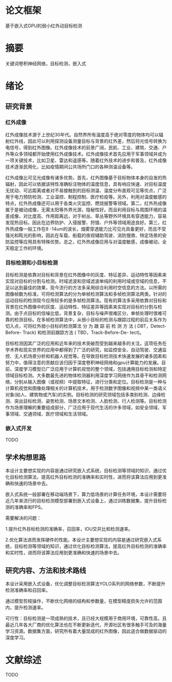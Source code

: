# 论文框架
基于嵌入式GPU的弱小红外动目标检测
# 摘要

关键词卷积神经网络，目标检测，嵌入式
# 绪论

## 研究背景

### 红外成像


红外成像技术源于上世纪30年代。自然界所有温度高于绝对零度的物体均可以辐射红外线，因此可以利用探测设备测量目标与背景的红外差，然后将光信号转换为电信号，得到红外图像。红外成像技术的前景广阔，民航、工业、建筑、交通、户外等众多领域都开始使用红外成像技术。红外成像技术首先应用于军事领域并成为一项关键技术，比如卫星、雷达和遥感等。随着红外技术的进步和普及，红外成像技术逐渐民用化，比如疫情期间公共场所门口的各种测温设备等。

红外成像比可见光成像有诸多优势。首先，红外图像基于目标物体本身的自发的热辐射，因此可以依据该特性准确标注物体的温度信息，具有响应快速、对目标温度无扰动、可远距离或者对不易接触到的目标测温、温度分布直观可见等优点，广泛用于电力预防检测、工业温控、制程控制、医疗检疫等。另外，利用对温度敏感的特点，红外热成像还可以用于各类火灾监控、燃烧报警等领域。第二，红外热成像属于是被动成像，无需太阳等外界光源，隐秘性好。而且利用目标与周围环境的温差成像，对比度高、作用距离远，对于树丛、草丛等野外环境具有穿透能力，容易发现热目标。因此在边界防护、入侵报警、狩猎、户外等领域用途良好。第三，红外热成像一般工作在8 -14um的波长，烟雾穿透能力比可见光具备更好，而且不受强光和眩光的影响，因此在车载、船载的夜视辅助驾驶、消防搜救、特定场景的安防监控等应用具有特殊优势。总之，红外热成像应用与对温度敏感，成像被动，全天稳定工作的环境。

### 目标检测和小目标检测

目标检测是依靠对目标和背景在红外图像中的灰度、特征差异、运动特性等因素来实现对目标的分割与检测。时域滤波和空域滤波单纯的利用时域或空域的信息，不足以达到最佳的效果，现今流行的方法多采用综合利用时空信息的方法。以所需的图像帧数为标准，可将检测算法的分为单帧检测算法和多帧检测算法两类。针对的运动目标的检测现今应用较多的是多帧检测算法。现有的算法多采用依靠对目标和背景在红外图像中的灰度、运动特性、特征差异等因素来实现对目标的分割与检测。由于点目标的信噪比低，背景复杂，目标与噪声很难区分，单帧处理时很难可靠的检测目标。在多帧检测算法中，从弱小目标的检测与跟踪过程的前后关系作为切入点，可将红外弱小目标的检测算法 分 为 跟 踪 前 检 测 方 法 ( DBT，Detect-Before- Track) 和检测前跟踪方法 ( TBD，Track-Before-De- tect)。



目标检测因其广泛的应用和近年来的技术突破而受到越来越多的关注。这项任务在学术界和现实世界的应用中都得到了广泛的研究，如监控安全、自动驾驶、交通监控、无人机场景分析和机器人视觉等。在导致目标检测技术快速发展的诸多因素和努力中，值得注意的贡献应该归因于深度卷积神经网络和gpu计算能力的发展。目前，深度学习模型已广泛应用于计算机视觉的整个领域，包括通用目标检测和特定领域目标检测。大多数最先进的物体检测器利用深度学习网络作为其骨干和检测网络，分别从输入图像（或视频）中提取特征，进行分类和定位。目标检测是一种与计算机视觉和图像处理相关的计算机技术，用于检测数字图像和视频中某一类语义对象(如人、建筑物或汽车)的实例。目标检测的研究领域包括多类别检测、边缘检测、突出目标检测、姿势检测、场景文本检测、人脸检测、行人检测等。目标检测作为场景理解的重要组成部分，广泛应用于现代生活的许多领域，如安全领域、军事领域、交通领域、医疗领域和生活领域。


### 嵌入式开发

TODO


## 学术构想思路
本设计主要想实现的内容是通过研究嵌入式系统，目标检测等领域的知识，通过优化目标检测算法，提高红外目标检测的准确率和实时性，进而将该算法应用到更准确和快速的场景中去。


嵌入式系统一般部署在移动端场景下，算力低场景的计算任务环境，本设计需要将近几年来流行的目标检测模型部署到嵌入式设备上，通过训练数据集，提升目标检测的准确率和FPS。

需要解决的问题：

1.提升红外目标检测的准确率，召回率，IOU交并比和检测速率。

2.优化算法进而发挥硬件的性能。本设计主要想实现的内容是通过研究嵌入式系统，目标检测等领域的知识，通过优化目标检测算法，提高红外目标检测的准确率和实时性，进而将该算法应用到更准确和快速的场景中去。



## 研究内容、方法和技术路线


本设计采用嵌入式设备，优化调整目标检测算法YOLO系列的网络参数，不断提升检测准确率和召回率。

通过模型剪枝操作，不断优化网络的结构和参数量，在模型精度损失允许的范围内，提升检测速率。



可行性：目标检测是一项成熟的技术，且已经大规模用于商用环境，可靠性高，且最近几年各大厂商的优化算法也在不断更新迭代，开源社区有很多触手可及的海量学习资源。数据集方面，研究所有着大量现成的红外图像，因此适合做数据驱动的深度学习。
# 文献综述
TODO
#